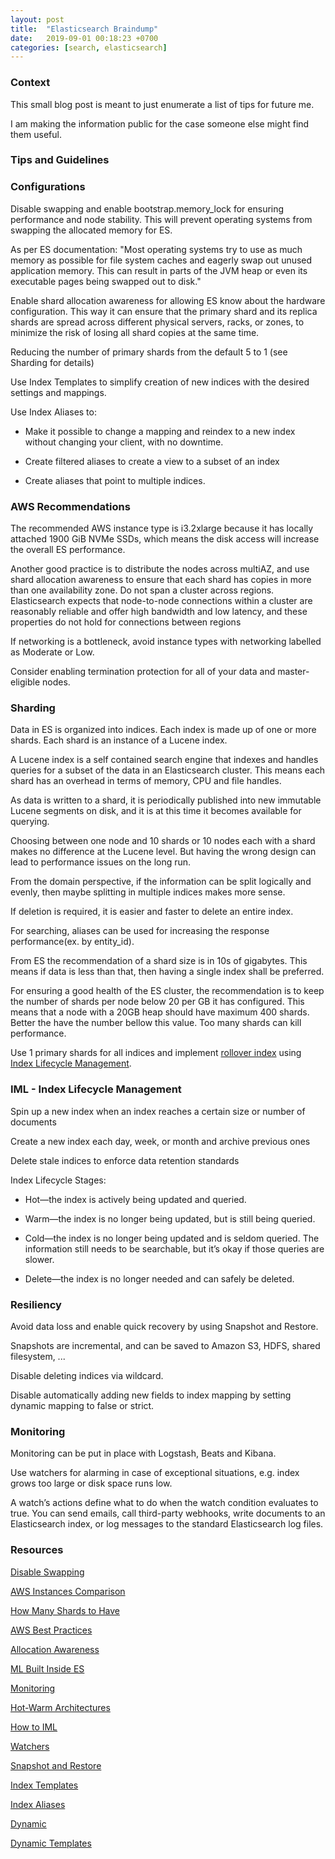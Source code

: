 ```yaml
---
layout: post
title:  "Elasticsearch Braindump"
date:   2019-09-01 00:18:23 +0700
categories: [search, elasticsearch]
---
```


### Context

This small blog post is meant to just enumerate a list of tips for future me. 

I am making the information public for the case someone else might find them useful.

### Tips and Guidelines

### Configurations

Disable swapping and enable bootstrap.memory_lock for ensuring performance and node stability. This will prevent operating systems from swapping the allocated memory for ES.

As per ES documentation: "Most operating systems try to use as much memory as possible for file system caches and eagerly swap out unused application memory. This can result in parts of the JVM heap or even its executable pages being swapped out to disk."

Enable shard allocation awareness for allowing ES know about the hardware configuration. This way it can ensure that the primary shard and its replica shards are spread across different physical servers, racks, or zones, to minimize the risk of losing all shard copies at the same time.

Reducing the number of primary shards from the default 5 to 1 (see Sharding for details)

Use Index Templates to simplify creation of new indices with the desired settings and mappings.

Use Index Aliases to:

- Make it possible to change a mapping and reindex to a new index without changing your client, with no downtime.

- Create filtered aliases to create a view to a subset of an index

- Create aliases that point to multiple indices.

### AWS Recommendations

The recommended AWS instance type is i3.2xlarge because it has locally attached 1900 GiB NVMe SSDs, which means the disk access will increase the overall ES performance.

Another good practice is to distribute the nodes across multiAZ, and use shard allocation awareness to ensure that each shard has copies in more than one availability zone. Do not span a cluster across regions. Elasticsearch expects that node-to-node connections within a cluster are reasonably reliable and offer high bandwidth and low latency, and these properties do not hold for connections between regions

If networking is a bottleneck, avoid instance types with networking labelled as Moderate or Low.

Consider enabling termination protection for all of your data and master-eligible nodes.

### Sharding

Data in ES is organized into indices. Each index is made up of one or more shards. Each shard is an instance of a Lucene index. 

A Lucene index is a self contained search engine that indexes and handles queries for a subset of the data in an Elasticsearch cluster.
This means each shard has an overhead in terms of memory, CPU and file handles.

As data is written to a shard, it is periodically published into new immutable Lucene segments on disk, and it is at this time it becomes available for querying.

Choosing between one node and 10 shards or 10 nodes each with a shard makes no difference at the Lucene level. But having the wrong design can lead to performance issues on the long run.
 
From the domain perspective, if the information can be split logically and evenly, then maybe splitting in multiple indices makes more sense.

If deletion is required, it is easier and faster to delete an entire index.

For searching, aliases can be used for increasing the response performance(ex. by entity_id).

From ES the recommendation of a shard size is in 10s of gigabytes. This means if data is less than that, then having a single index shall be preferred.

For ensuring a good health of the ES cluster, the recommendation is to keep the number of shards per node below 20 per GB it has configured. This means that a node with a 20GB heap should have maximum 400 shards. Better the have the number bellow this value. Too many shards can kill performance.

Use 1 primary shards for all indices and implement [rollover index](https://www.elastic.co/guide/en/elasticsearch/reference/current/indices-rollover-index.html) using [Index Lifecycle Management](https://www.elastic.co/guide/en/elasticsearch/reference/current/index-lifecycle-management.html).

### IML - Index Lifecycle Management

Spin up a new index when an index reaches a certain size or number of documents

Create a new index each day, week, or month and archive previous ones

Delete stale indices to enforce data retention standards

Index Lifecycle Stages:

- Hot—​the index is actively being updated and queried.

- Warm—​the index is no longer being updated, but is still being queried.

- Cold—​the index is no longer being updated and is seldom queried. The information still needs to be searchable, but it’s okay if those queries are slower.

- Delete—​the index is no longer needed and can safely be deleted.

### Resiliency

Avoid data loss and enable quick recovery by using Snapshot and Restore. 

Snapshots are incremental, and can be saved to Amazon S3, HDFS, shared filesystem, ...

Disable deleting indices via wildcard.

Disable automatically adding new fields to index mapping by setting dynamic mapping to false or strict.

### Monitoring

Monitoring can be put in place with Logstash, Beats and Kibana.

Use watchers for alarming in case of exceptional situations, e.g. index grows too large or disk space runs low.

A watch’s actions define what to do when the watch condition evaluates to true. You can send emails, call third-party webhooks, write documents to an Elasticsearch index, or log messages to the standard Elasticsearch log files.

### Resources

[Disable Swapping](https://www.elastic.co/guide/en/elasticsearch/reference/current/setup-configuration-memory.html)

[AWS Instances Comparison](https://instances.vantage.sh/)

[How Many Shards to Have](https://www.elastic.co/blog/how-many-shards-should-i-have-in-my-elasticsearch-cluster)

[AWS Best Practices](https://www.elastic.co/guide/en/elasticsearch/plugins/current/cloud-aws-best-practices.html)

[Allocation Awareness](https://www.elastic.co/guide/en/elasticsearch/reference/6.8/allocation-awareness.html)

[ML Built Inside ES](https://www.elastic.co/what-is/elasticsearch-machine-learning)

[Monitoring](https://www.elastic.co/guide/en/elasticsearch/reference/7.4/monitor-elasticsearch-cluster.html)

[Hot-Warm Architectures](https://www.elastic.co/blog/hot-warm-architecture-in-elasticsearch-5-x)

[How to IML](https://www.elastic.co/blog/implementing-hot-warm-cold-in-elasticsearch-with-index-lifecycle-management)

[Watchers](https://www.elastic.co/guide/en/elasticsearch/reference/7.4/watcher-getting-started.html)

[Snapshot and Restore](https://www.elastic.co/guide/en/elasticsearch/reference/current/snapshot-restore.html)

[Index Templates](https://www.elastic.co/guide/en/elasticsearch/reference/current/index-templates.html)

[Index Aliases](https://www.elastic.co/guide/en/elasticsearch/reference/current/indices-aliases.html)

[Dynamic](https://www.elastic.co/guide/en/elasticsearch/reference/current/dynamic.html)

[Dynamic Templates](https://www.elastic.co/guide/en/elasticsearch/reference/current/dynamic-templates.html)


